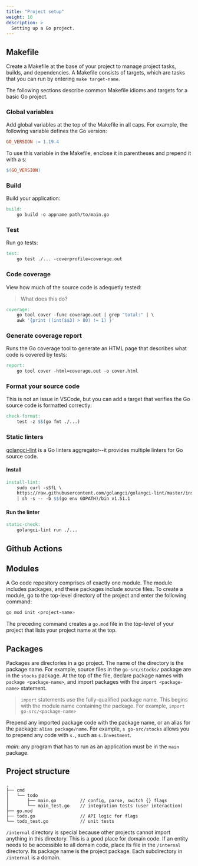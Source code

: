 ```yaml
---
title: "Project setup"
weight: 10
description: >
  Setting up a Go project.
---
```


## Makefile

Create a Makefile at the base of your project to manage project tasks, builds, and dependencies. A Makefile consists of targets, which are tasks that you can run by entering `make target-name`.


The following sections describe common Makefile idioms and targets for a basic Go project.

### Global variables

Add global variables at the top of the Makefile in all caps. For example, the following variable defines the Go version:

```Makefile
GO_VERSION := 1.19.4
```

To use this variable in the Makefile, enclose it in parentheses and prepend it with a `$`:

```Makefile
$(GO_VERSION)
```

### Build

Build your application:

```Makefile
build:
    go build -o appname path/to/main.go
```

### Test

Run go tests:

```Makefile
test:
    go test ./... -coverprofile=coverage.out
```

### Code coverage

View how much of the source code is adequetly tested:
> What does this do?

```Makefile
coverage:
	go tool cover -func coverage.out | grep "total:" | \
	awk '{print ((int($$3) > 80) != 1) }'
```

### Generate coverage report

Runs the Go coverage tool to generate an HTML page that describes what code is covered by tests:

```Makefile
report:
	go tool cover -html=coverage.out -o cover.html
```

### Format your source code

This is not an issue in VSCode, but you can add a target that verifies the Go source code is formatted correctly:

```Makefile
check-format:
	test -z $$(go fmt ./...)
```

### Static linters

[golangci-lint](https://golangci-lint.run/) is a Go linters aggregator--it provides multiple linters for Go source code.

#### Install

```Makefile
install-lint: 
	sudo curl -sSfL \
	https://raw.githubusercontent.com/golangci/golangci-lint/master/install.sh \
 	| sh -s -- -b $$(go env GOPATH)/bin v1.51.1
```

#### Run the linter

```Makefile
static-check:
	golangci-lint run ./...
```

## Github Actions


## Modules

A Go code repository comprises of exactly one module. The module includes packages, and these packages include source files. To create a module, go to the top-level directory of the project and enter the following command:

```bash
go mod init <project-name>
```
The preceding command creates a `go.mod` file in the top-level of your project that lists your project name at the top.

## Packages

Packages are directories in a go project. The name of the directory is the package name. For example, source files in the `go-src/stocks/` package are in the `stocks` package. At the top of the file, declare package names with `package <package-name>`, and import packages with the `import <package-name>` statement.
> `import` statements use the fully-qualified package name. This begins with the module name containing the package. For example, `import go-src/<package-name>`

Prepend any imported package code with the package name, or an alias for the package: `alias package/name`. For example, `s go-src/stocks` allows you to prepend any code with `s.`, such as `s.Investment`.

*main*: any program that has to run as an application must be in the `main` package.



## Project structure

```
.
├── cmd 
│   └── todo
│       ├── main.go         // config, parse, switch {} flags
│       └── main_test.go    // integration tests (user interaction)
├── go.mod
├── todo.go                 // API logic for flags
└── todo_test.go            // unit tests

```


`/internal` directory is special because other projects cannot import anything  in this directory. This is a good place for domain code.
If an entity needs to be accessible to all domain code, place its file in the `/internal` directory. Its package name is the project package.
Each subdirectory in `/internal` is a domain.